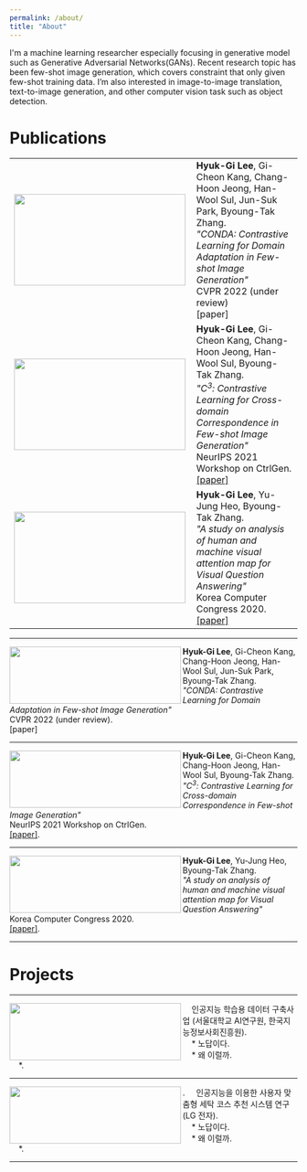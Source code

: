 ```yaml
---
permalink: /about/
title: "About"
---
```


I'm a machine learning researcher especially focusing in generative model such as Generative Adversarial Networks(GANs). Recent research topic has been few-shot image generation, which covers constraint that only given few-shot training data. I’m also interested in image-to-image translation, text-to-image generation, and other computer vision task such as object detection.


# Publications

|   |   |
|:-------------:|:-------------|
| <img align="left" src="https://user-images.githubusercontent.com/46648096/147867917-541ee899-4386-4cbe-afbf-14cd35de69e0.png" height="160" width="300"/> | __Hyuk-Gi Lee__, Gi-Cheon Kang, Chang-Hoon Jeong, Han-Wool Sul, Jun-Suk Park, Byoung-Tak Zhang. <br />*"CONDA: Contrastive Learning for Domain Adaptation in Few-shot Image Generation"*<br /> CVPR 2022 (under review) <br />[paper]|
| <img align="left" src="https://user-images.githubusercontent.com/46648096/147867917-541ee899-4386-4cbe-afbf-14cd35de69e0.png" height="160" width="300"/> | __Hyuk-Gi Lee__, Gi-Cheon Kang, Chang-Hoon Jeong, Han-Wool Sul, Byoung-Tak Zhang. <br />*"C<sup>3</sup>:  Contrastive Learning for Cross-domain Correspondence in Few-shot Image Generation"* <br /> NeurIPS 2021 Workshop on CtrlGen. <br />[[paper]](https://github.com/komkmm/komkmm.github.io/blob/master/assets/paper/NIPS_Workshop_camera_ready.pdf)|
| <img align="left" src="https://user-images.githubusercontent.com/46648096/147867903-eefe63c4-add5-4ba0-8081-3f2c862ec1d5.png" height="160" width="300"/> | __Hyuk-Gi Lee__, Yu-Jung Heo, Byoung-Tak Zhang. <br />*"A study on analysis of human and machine visual attention map for Visual Question Answering"* <br /> Korea Computer Congress 2020. <br />[[paper]](https://github.com/komkmm/komkmm.github.io/blob/master/assets/paper/KCC2020_HGLeeHZ.pdf)|

---

<img align="left" src="https://user-images.githubusercontent.com/46648096/147867917-541ee899-4386-4cbe-afbf-14cd35de69e0.png" height="100" width="300"/> __Hyuk-Gi Lee__, Gi-Cheon Kang, Chang-Hoon Jeong, Han-Wool Sul, Jun-Suk Park, Byoung-Tak Zhang.     
*"CONDA: Contrastive Learning for Domain Adaptation in Few-shot Image Generation"*    
CVPR 2022 (under review).     
[paper]     
           
           
---

<img align="left" src="https://user-images.githubusercontent.com/46648096/147867917-541ee899-4386-4cbe-afbf-14cd35de69e0.png" height="100" width="300"/> __Hyuk-Gi Lee__, Gi-Cheon Kang, Chang-Hoon Jeong, Han-Wool Sul, Byoung-Tak Zhang.  
*"C<sup>3</sup>:  Contrastive Learning for Cross-domain Correspondence in Few-shot Image Generation"*    
NeurIPS 2021 Workshop on CtrlGen.   
[[paper]](https://github.com/komkmm/komkmm.github.io/blob/master/assets/paper/NIPS_Workshop_camera_ready.pdf).  
    
    
---

<img align="left" src="https://user-images.githubusercontent.com/46648096/147867903-eefe63c4-add5-4ba0-8081-3f2c862ec1d5.png" height="100" width="300"/> __Hyuk-Gi Lee__, Yu-Jung Heo, Byoung-Tak Zhang.  
*"A study on analysis of human and machine visual attention map for Visual Question Answering"*  
Korea Computer Congress 2020.  
[[paper]](https://github.com/komkmm/komkmm.github.io/blob/master/assets/paper/KCC2020_HGLeeHZ.pdf).   
    
      
---

# Projects
---

<img align="left" src="https://user-images.githubusercontent.com/46648096/147867903-eefe63c4-add5-4ba0-8081-3f2c862ec1d5.png" height="100" width="300"/> &nbsp;&nbsp;&nbsp; 인공지능 학습용 데이터 구축사업 (서울대학교 AI연구원, 한국지능정보사회진흥원).  
&nbsp;&nbsp;&nbsp; * 노답이다.  
&nbsp;&nbsp;&nbsp; * 왜 이럴까.  
&nbsp;&nbsp;&nbsp; *. 

---

<img align="left" src="https://user-images.githubusercontent.com/46648096/147867903-eefe63c4-add5-4ba0-8081-3f2c862ec1d5.png" height="100" width="300"/>. &nbsp;&nbsp;&nbsp; 인공지능을 이용한 사용자 맞춤형 세탁 코스 추천 시스템 연구 (LG 전자).  
&nbsp;&nbsp;&nbsp; * 노답이다.  
&nbsp;&nbsp;&nbsp; * 왜 이럴까.  
&nbsp;&nbsp;&nbsp; *. 

---
